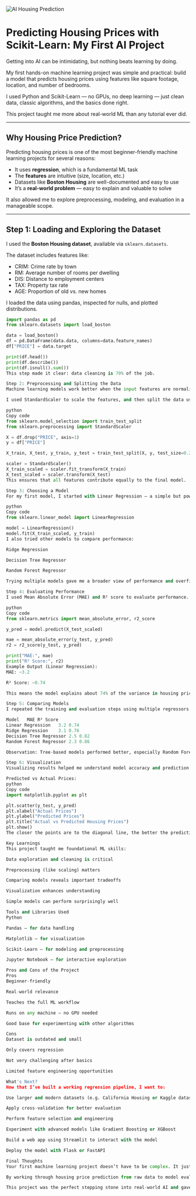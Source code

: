 ![AI Housing Prediction](https://media.licdn.com/dms/image/v2/D4D12AQE2DCESRs2Ngg/article-cover_image-shrink_720_1280/B4DZXR6ndWHsAM-/0/1742983562316?e=2147483647&v=beta&t=zkIfQsGQfid9M8ARv4weA84FpLtr_PJ_5DbPiRaWFyY)

# Predicting Housing Prices with Scikit-Learn: My First AI Project

Getting into AI can be intimidating, but nothing beats learning by doing.

My first hands-on machine learning project was simple and practical: build a model that predicts housing prices using features like square footage, location, and number of bedrooms.

I used Python and Scikit-Learn — no GPUs, no deep learning — just clean data, classic algorithms, and the basics done right.

This project taught me more about real-world ML than any tutorial ever did.

---

## Why Housing Price Prediction?

Predicting housing prices is one of the most beginner-friendly machine learning projects for several reasons:

- It uses **regression**, which is a fundamental ML task
- The **features** are intuitive (size, location, etc.)
- Datasets like **Boston Housing** are well-documented and easy to use
- It’s a **real-world problem** — easy to explain and valuable to solve

It also allowed me to explore preprocessing, modeling, and evaluation in a manageable scope.

---

## Step 1: Loading and Exploring the Dataset

I used the **Boston Housing dataset**, available via `sklearn.datasets`.

The dataset includes features like:

- CRIM: Crime rate by town  
- RM: Average number of rooms per dwelling  
- DIS: Distance to employment centers  
- TAX: Property tax rate  
- AGE: Proportion of old vs. new homes  

I loaded the data using pandas, inspected for nulls, and plotted distributions.

```python
import pandas as pd
from sklearn.datasets import load_boston

data = load_boston()
df = pd.DataFrame(data.data, columns=data.feature_names)
df["PRICE"] = data.target

print(df.head())
print(df.describe())
print(df.isnull().sum())
This step made it clear: data cleaning is 70% of the job.

Step 2: Preprocessing and Splitting the Data
Machine learning models work better when the input features are normalized.

I used StandardScaler to scale the features, and then split the data using an 80/20 train/test ratio.

python
Copy code
from sklearn.model_selection import train_test_split
from sklearn.preprocessing import StandardScaler

X = df.drop("PRICE", axis=1)
y = df["PRICE"]

X_train, X_test, y_train, y_test = train_test_split(X, y, test_size=0.2, random_state=42)

scaler = StandardScaler()
X_train_scaled = scaler.fit_transform(X_train)
X_test_scaled = scaler.transform(X_test)
This ensures that all features contribute equally to the final model.

Step 3: Choosing a Model
For my first model, I started with Linear Regression — a simple but powerful baseline.

python
Copy code
from sklearn.linear_model import LinearRegression

model = LinearRegression()
model.fit(X_train_scaled, y_train)
I also tried other models to compare performance:

Ridge Regression

Decision Tree Regressor

Random Forest Regressor

Trying multiple models gave me a broader view of performance and overfitting behavior.

Step 4: Evaluating Performance
I used Mean Absolute Error (MAE) and R² score to evaluate performance.

python
Copy code
from sklearn.metrics import mean_absolute_error, r2_score

y_pred = model.predict(X_test_scaled)

mae = mean_absolute_error(y_test, y_pred)
r2 = r2_score(y_test, y_pred)

print("MAE:", mae)
print("R² Score:", r2)
Example Output (Linear Regression):
MAE: ~3.2

R² Score: ~0.74

This means the model explains about 74% of the variance in housing prices — a solid baseline.

Step 5: Comparing Models
I repeated the training and evaluation steps using multiple regressors.

Model	MAE	R² Score
Linear Regression	3.2	0.74
Ridge Regression	3.1	0.76
Decision Tree Regressor	2.5	0.82
Random Forest Regressor	2.3	0.86

Observation: Tree-based models performed better, especially Random Forest, which handled non-linear relationships well.

Step 6: Visualization
Visualizing results helped me understand model accuracy and prediction quality.

Predicted vs Actual Prices:
python
Copy code
import matplotlib.pyplot as plt

plt.scatter(y_test, y_pred)
plt.xlabel("Actual Prices")
plt.ylabel("Predicted Prices")
plt.title("Actual vs Predicted Housing Prices")
plt.show()
The closer the points are to the diagonal line, the better the predictions.

Key Learnings
This project taught me foundational ML skills:

Data exploration and cleaning is critical

Preprocessing (like scaling) matters

Comparing models reveals important tradeoffs

Visualization enhances understanding

Simple models can perform surprisingly well

Tools and Libraries Used
Python

Pandas — for data handling

Matplotlib — for visualization

Scikit-Learn — for modeling and preprocessing

Jupyter Notebook — for interactive exploration

Pros and Cons of the Project
Pros
Beginner-friendly

Real-world relevance

Teaches the full ML workflow

Runs on any machine — no GPU needed

Good base for experimenting with other algorithms

Cons
Dataset is outdated and small

Only covers regression

Not very challenging after basics

Limited feature engineering opportunities

What's Next?
Now that I’ve built a working regression pipeline, I want to:

Use larger and modern datasets (e.g. California Housing or Kaggle datasets)

Apply cross-validation for better evaluation

Perform feature selection and engineering

Experiment with advanced models like Gradient Boosting or XGBoost

Build a web app using Streamlit to interact with the model

Deploy the model with Flask or FastAPI

Final Thoughts
Your first machine learning project doesn’t have to be complex. It just needs to be complete.

By working through housing price prediction from raw data to model evaluation, I gained confidence and clarity in the ML workflow.

This project was the perfect stepping stone into real-world AI and gave me a foundation I’ll continue building on.
